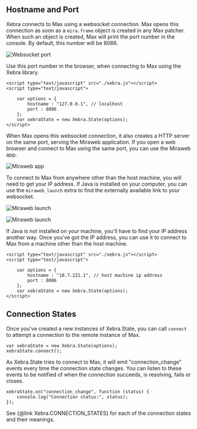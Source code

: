 ## Hostname and Port

Xebra connects to Max using a websocket connection. Max opens this connection as soon as a `mira.frame` object is created in any Max patcher. When such an object is created, Max will print the port number in the console. By default, this number will be 8086.

![Websocket port](docs/img/02-websocket.png)

Use this port number in the browser, when connecting to Max using the Xebra library.

```
<script type="text/javascript" src="./xebra.js"></script>
<script type="text/javascript">

	var options = {
		hostname : "127.0.0.1", // localhost
		port : 8086
	};
	var xebraState = new Xebra.State(options);
</script>
```

When Max opens this websocket connection, it also creates a HTTP server on the same port, serving the Miraweb application. If you open a web browser and connect to Max using the same port, you can use the Miraweb app.

![Miraweb app](docs/img/02-miraweb.png)

To connect to Max from anywhere other than the host machine, you will need to get your IP address. If Java is installed on your computer, you can use the `miraweb_launch` extra to find the externally available link to your websocket.

![Miraweb launch](docs/img/02-miraweb_launch.png)

![Miraweb launch](docs/img/02-miraweb_ip.png)

If Java is not installed on your machine, you'll have to find your IP address another way. Once you've got the IP address, you can use it to connect to Max from a machine other than the host machine.

```
<script type="text/javascript" src="./xebra.js"></script>
<script type="text/javascript">

	var options = {
		hostname : "10.7.221.1", // host machine ip address
		port : 8086
	};
	var xebraState = new Xebra.State(options);
</script>
```

## Connection States

Once you've created a new instances of Xebra.State, you can call `connect` to attempt a connection to the remote instance of Max.

```
var xebraState = new Xebra.State(options);
xebraState.connect();
```

As Xebra.State tries to connect to Max, it will emit "connection_change" events every time the connection state changes. You can listen to these events to be notified of when the connection succeeds, is resolving, fails or closes.

```
xebraState.on("connection_change", function (status) {
	console.log("Connection status:", status);
});
```

See {@link Xebra.CONNECTION_STATES} for each of the connection states and their meanings.